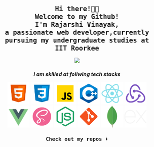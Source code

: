 <h2 align="center"><samp>Hi there!👋🏾 <br>Welcome to my Github! <br> I'm <b>Rajarshi Vinayak</b>,<br> a passionate web developer,currently pursuing my undergraduate studies at<br> IIT Roorkee </samp></h2>

<p align="center">
  <img width="250" src="https://media.giphy.com/media/jIgXf4hgbHCeKiXpvt/giphy.gif">
</p>

<h3 align="center"><i>I am skilled at follwing tech stacks</i></h3>

<p align="center">
<img src="html.png" alt="html" width="70" height="70">
<img src="css.png" alt="css" width="70" height="70">
<img src="javascript.png" alt="javascript" width="70" height="70">
<img src="cpp.png" alt="cpp" width="70" height="70">
<img src="react.png" alt="react" width="70" height="70">
<img src="redux.png" alt="redux" width="70" height="70">
 <br>
<img src="vue.png" alt="vue" width="70" height="70">
<img src="sass.png" alt="sass" width="70" height="70">
<img src="node.png" alt="node" width="70" height="70">
<img src="git.png" alt="git" width="70" height="70">
<img src="mongodb.png" alt="mongodb" width="70" height="70">
<img src="express.js.png" alt="express.js" width="70" height="70">
</p>


<h3 align="center"><samp>
Check out my repos ⬇️  
  </samp>
</h3>

<!-- ![](https://visitor-badge.glitch.me/badge?page_id=ari-hacks.ari-hacks)
 -->
<!--
**ari-hacks/ari-hacks** is a ✨ _special_ ✨ repository because its `README.md` (this file) appears on your GitHub profile.

Here are some ideas to get you started:

- 🔭 I’m currently working on ...
- 🌱 I’m currently learning ...
- 👯 I’m looking to collaborate on ...
- 🤔 I’m looking for help with ...
- 💬 Ask me about ...
- 📫 How to reach me: ...
- 😄 Pronouns: ...
- ⚡ Fun fact: ...
-->
